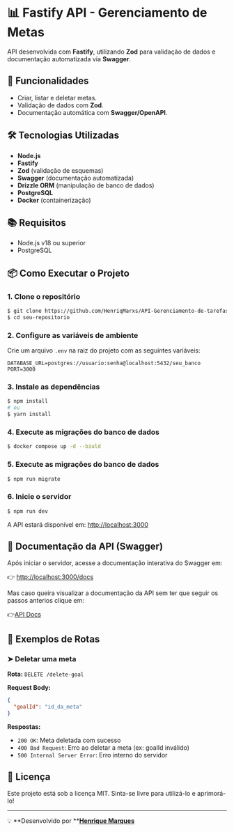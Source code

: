# 📊 Fastify API - Gerenciamento de Metas

API desenvolvida com **Fastify**, utilizando **Zod** para validação de dados e documentação automatizada via **Swagger**.

## 🚀 Funcionalidades

- Criar, listar e deletar metas.
- Validação de dados com **Zod**.
- Documentação automática com **Swagger/OpenAPI**.

## 🛠️ Tecnologias Utilizadas

- **Node.js**
- **Fastify**
- **Zod** (validação de esquemas)
- **Swagger** (documentação automatizada)
- **Drizzle ORM** (manipulação de banco de dados)
- **PostgreSQL**
- **Docker** (containerização)


## 📚 Requisitos

- Node.js v18 ou superior
- PostgreSQL

## 📦 Como Executar o Projeto

### 1. Clone o repositório

```bash
$ git clone https://github.com/HenriqMarxs/API-Gerenciamento-de-tarefas.git
$ cd seu-repositorio
```

### 2. Configure as variáveis de ambiente

Crie um arquivo `.env` na raiz do projeto com as seguintes variáveis:

```env
DATABASE_URL=postgres://usuario:senha@localhost:5432/seu_banco
PORT=3000
```

### 3. Instale as dependências

```bash
$ npm install
# ou
$ yarn install
```
### 4. Execute as migrações do banco de dados

```bash
$ docker compose up -d --biuld
```

### 5. Execute as migrações do banco de dados

```bash
$ npm run migrate
```

### 6. Inicie o servidor

```bash
$ npm run dev
```

A API estará disponível em: [http://localhost:3000](http://localhost:3000)

## 📖 Documentação da API (Swagger)

Após iniciar o servidor, acesse a documentação interativa do Swagger em:

👉 [http://localhost:3000/docs](http://localhost:3000/docs)

Mas caso queira visualizar a documentação da API sem ter que seguir os passos anterios clique em:

👉[API Docs](https://api-gerenciamento-de-tarefas-pad4.onrender.com/docs)

## 📌 Exemplos de Rotas

### ➤ Deletar uma meta

**Rota:** `DELETE /delete-goal`

**Request Body:**

```json
{
  "goalId": "id_da_meta"
}
```

**Respostas:**

- `200 OK`: Meta deletada com sucesso
- `400 Bad Request`: Erro ao deletar a meta (ex: goalId inválido)
- `500 Internal Server Error`: Erro interno do servidor



## 📄 Licença

Este projeto está sob a licença MIT. Sinta-se livre para utilizá-lo e aprimorá-lo!

---

💡 \*\*Desenvolvido por \*\*[**Henrique Marques**](https://github.com/HenriqMarxs)

